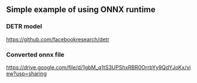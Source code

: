 ## Simple example of using ONNX runtime

### DETR model
https://github.com/facebookresearch/detr

### Converted onnx file
https://drive.google.com/file/d/1gbM_q1tS3UPShxRBR0OrrbYy9QdYJoKx/view?usp=sharing
